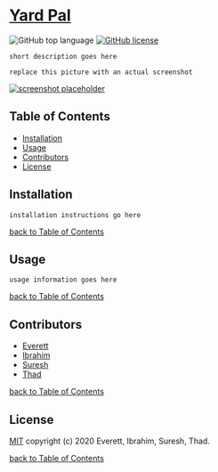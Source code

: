 # [Yard Pal](https://yard-pal.herokuapp.com/)

![GitHub top language](https://img.shields.io/github/languages/top/s-suresh-kumar/yard-pal)
[![GitHub license](https://img.shields.io/github/license/s-suresh-kumar/yard-pal)](LICENSE)

`short description goes here`

`replace this picture with an actual screenshot`

[![screenshot placeholder](https://placekitten.com/500/500)](https://yard-pal.herokuapp.com/)

## Table of Contents

- [Installation](#installation)
- [Usage](#usage)
- [Contributors](#contributing)
- [License](#license)

## Installation

`installation instructions go here`

[back to Table of Contents](#table-of-contents)

## Usage

`usage information goes here`

[back to Table of Contents](#table-of-contents)

## Contributors

- [Everett](https://github.com/diuguide/)
- [Ibrahim](https://github.com/iariyami)
- [Suresh](https://github.com/s-suresh-kumar)
- [Thad](https://github.com/thadkingcole)

[back to Table of Contents](#table-of-contents)

## License

[MIT](LICENSE) copyright (c) 2020 Everett, Ibrahim, Suresh, Thad.

[back to Table of Contents](#table-of-contents)

